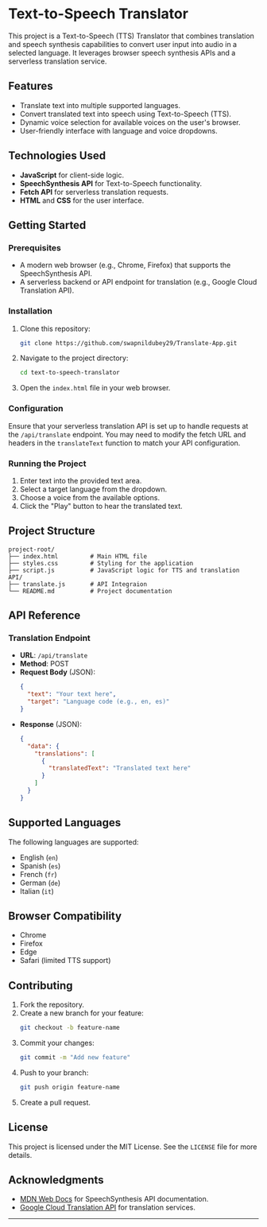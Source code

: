 # Text-to-Speech Translator

This project is a Text-to-Speech (TTS) Translator that combines translation and speech synthesis capabilities to convert user input into audio in a selected language. It leverages browser speech synthesis APIs and a serverless translation service.

## Features
- Translate text into multiple supported languages.
- Convert translated text into speech using Text-to-Speech (TTS).
- Dynamic voice selection for available voices on the user's browser.
- User-friendly interface with language and voice dropdowns.

## Technologies Used
- **JavaScript** for client-side logic.
- **SpeechSynthesis API** for Text-to-Speech functionality.
- **Fetch API** for serverless translation requests.
- **HTML** and **CSS** for the user interface.

## Getting Started
### Prerequisites
- A modern web browser (e.g., Chrome, Firefox) that supports the SpeechSynthesis API.
- A serverless backend or API endpoint for translation (e.g., Google Cloud Translation API).

### Installation
1. Clone this repository:
   ```bash
   git clone https://github.com/swapnildubey29/Translate-App.git
   ```
2. Navigate to the project directory:
   ```bash
   cd text-to-speech-translator
   ```
3. Open the `index.html` file in your web browser.

### Configuration
Ensure that your serverless translation API is set up to handle requests at the `/api/translate` endpoint. You may need to modify the fetch URL and headers in the `translateText` function to match your API configuration.

### Running the Project
1. Enter text into the provided text area.
2. Select a target language from the dropdown.
3. Choose a voice from the available options.
4. Click the "Play" button to hear the translated text.

## Project Structure
```
project-root/
├── index.html         # Main HTML file
├── styles.css         # Styling for the application
├── script.js          # JavaScript logic for TTS and translation
API/
├── translate.js       # API Integraion 
└── README.md          # Project documentation
```

## API Reference
### Translation Endpoint
- **URL**: `/api/translate`
- **Method**: POST
- **Request Body** (JSON):
  ```json
  {
    "text": "Your text here",
    "target": "Language code (e.g., en, es)"
  }
  ```
- **Response** (JSON):
  ```json
  {
    "data": {
      "translations": [
        {
          "translatedText": "Translated text here"
        }
      ]
    }
  }
  ```

## Supported Languages
The following languages are supported:
- English (`en`)
- Spanish (`es`)
- French (`fr`)
- German (`de`)
- Italian (`it`)

## Browser Compatibility
- Chrome
- Firefox
- Edge
- Safari (limited TTS support)

## Contributing
1. Fork the repository.
2. Create a new branch for your feature:
   ```bash
   git checkout -b feature-name
   ```
3. Commit your changes:
   ```bash
   git commit -m "Add new feature"
   ```
4. Push to your branch:
   ```bash
   git push origin feature-name
   ```
5. Create a pull request.

## License
This project is licensed under the MIT License. See the `LICENSE` file for more details.

## Acknowledgments
- [MDN Web Docs](https://developer.mozilla.org/) for SpeechSynthesis API documentation.
- [Google Cloud Translation API](https://cloud.google.com/translate) for translation services.

---

